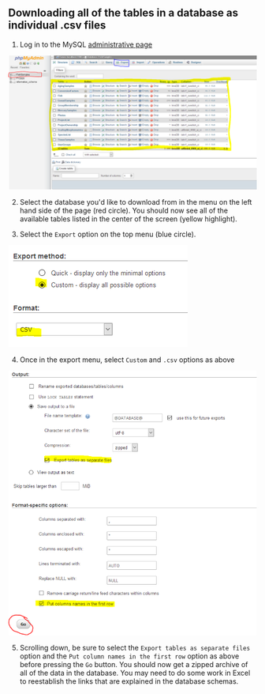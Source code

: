 ## Downloading all of the tables in a database as individual .csv files

1. Log in to the MySQL [administrative page](https://admin.fisheriestrust.xyz)  

![phpMyAdmin1](/SupportingFiles/php1.PNG)

2. Select the database you'd like to download from in the menu on the left hand side of the page (red circle). You should now see all of the available tables listed in the center of the screen (yellow highlight). 

3. Select the `Export` option on the top menu (blue circle). 

![phpMyAdmin2](/SupportingFiles/php2.PNG)

4. Once in the export menu, select `Custom` and `.csv` options as above

![phpMyAdmin3](/SupportingFiles/php3.PNG)

5. Scrolling down, be sure to select the `Export tables as separate files` option and the `Put column names in the first row` option as above before pressing the `Go` button. You should now get a zipped archive of all of the data in the database. You may need to do some work in Excel to reestablish the links that are explained in the database schemas. 
